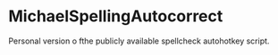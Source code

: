 # MichaelSpellingAutocorrect
Personal version o fthe publicly available spellcheck autohotkey script. 
